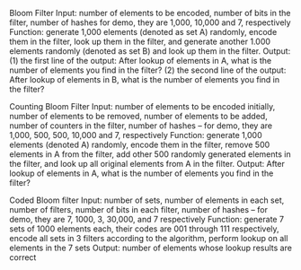 Bloom Filter
Input: number of elements to be encoded, number of bits in the filter, number of hashes for demo, they are 1,000, 10,000 and 7, respectively
Function: generate 1,000 elements (denoted as set A) randomly, encode them in the filter, look up them in the filter, and generate another 1.000 elements randomly (denoted
as set B) and look up them in the filter.
Output: (1) the first line of the output: After lookup of elements in A, what is the number of elements you find in the filter?
(2) the second line of the output: After lookup of elements in B, what is the number of elements you find in the filter?

Counting Bloom Filter
Input: number of elements to be encoded initially, number of elements to be removed, number of elements to be added, number of counters in the filter, number of hashes –
for demo, they are 1,000, 500, 500, 10,000 and 7, respectively
Function: generate 1,000 elements (denoted A) randomly, encode them in the filter, remove 500 elements in A from the filter, add other 500 randomly generated elements in
the filter, and look up all original elements from A in the filter.
Output: After lookup of elements in A, what is the number of elements you find in the filter?

Coded Bloom filter
Input: number of sets, number of elements in each set, number of filters, number of bits in each filter, number of hashes – for demo, they are 7, 1000, 3, 30,000, and 7 respectively
Function: generate 7 sets of 1000 elements each, their codes are 001 through 111 respectively, encode all sets in 3 filters according to the algorithm, perform lookup on all
elements in the 7 sets 
Output: number of elements whose lookup results are correct

